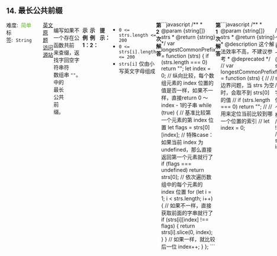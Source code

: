 <div style="font-size: 20px; margin-bottom: 15px; font-weight: bold;">14. 最长公共前缀</div>
<div style="display: flex; font-size: 14px; justify-content: space-between;"><div><span style="margin-right: 30px;">难度:&nbsp;&nbsp;<label style="color: rgb(90, 183, 38);">简单</label></span><span style="margin-right: 30px;">标签:&nbsp;&nbsp;<code>String</code></span></div><div><span style="margin-right: 15px;"><a href="https://leetcode.com/problems/longest-common-prefix/">英文原题</a></span><span><a href="https://leetcode-cn.com/problems/longest-common-prefix/">访问源站</a></span></div>
<hr style="height: 1px; margin: 1em 0px;" />
<p>编写一个函数来查找字符串数组中的最长公共前缀。</p>

<p>如果不存在公共前缀，返回空字符串 <code>""</code>。</p>

<p> </p>

<p><strong>示例 1：</strong></p>

<pre>
<strong>输入：</strong>strs = ["flower","flow","flight"]
<strong>输出：</strong>"fl"
</pre>

<p><strong>示例 2：</strong></p>

<pre>
<strong>输入：</strong>strs = ["dog","racecar","car"]
<strong>输出：</strong>""
<strong>解释：</strong>输入不存在公共前缀。</pre>

<p> </p>

<p><strong>提示：</strong></p>

<ul>
	<li><code>0 <= strs.length <= 200</code></li>
	<li><code>0 <= strs[i].length <= 200</code></li>
	<li><code>strs[i]</code> 仅由小写英文字母组成</li>
</ul>

<hr style="height: 1px; margin: 1em 0px;" />
<strong>第2次解答</strong>
```javascript
/**
 * @param {string[]} strs
 * @return {string}
 */
var longestCommonPrefix = function (strs) {
  if (strs.length === 0) return "";
  let index = 0;
  // 纵向比较，每个数组元素的 index 位置的值是否一样，如果不一样，直接return 0 ～ index - 1的子串
  while (true) {
    // 基准比较第一个元素的第 index 位置
    let flags = strs[0][index];
    // 特殊case：如果当前 index 为 undefined，那么直接返回第一个元素就行了
    if (flags === undefined) return strs[0];
    // 依次遍历数组中的每个元素的 index 位置
    for (let i = 1; i < strs.length; i++) {
      // 如果不一样，直接获取前面的字串就行了
      if (strs[i][index] !== flags) {
        return strs[i].slice(0, index);
      }
    }
    // 如果一样，就比较后一位
    index++;
  }
};
```
<hr style="height: 1px; margin: 1em 0px;" />
<strong>第1次解答</strong>
```javascript
/**
 * @param {string[]} strs
 * @return {string}
 * @description 这个解法效率不高，不建议参考
 * @deprecated
 */
// var longestCommonPrefix = function (strs) {
//   // 边界问题，当 strs 为空时，会取不到 strs[0] 的值
//   if (strs.length === 0) return "";
//   // 用来定位当前比较到哪一个位置的索引
//   let index = 0;

//   // 终止条件：第一个元素全部走完，就表示最长子串就是第一个元素
//   while (index !== strs[0].length) {
//     for (let i = 0; i < strs.length; i++) {
//       // 依次遍历每一个字符串的当前 index 位置的值是否和第一个元素相同位置一样，不一样就返回了
//       if (strs[0][index] !== strs[i][index]) {
//         return strs[0].substring(0, index);
//       }
//     }

//     index++;
//   }
//   return strs[0];
// };

/**
 * @param {string[]} strs
 * @return {string}
 */
var longestCommonPrefix = function (strs) {
  // 边界问题，当 strs 为空时，会取不到 strs[0] 的值
  if (strs.length === 0) return "";
  // 优化点：可以获取长度最短的字符串，减少后续遍历次数
  const minLength = Math.min(...strs.map((item) => item.length));
  // 用来存放临时公共前缀
  let str = "";

  // 第一层循环用来遍历定位公共前缀
  for (let i = 0; i < minLength; i++) {
    // 第二层循环用来查看每个字符串是否符合当前的公共前缀
    for (let j = 1; j < strs.length; j++) {
      // 如果不符合，就直接返回了
      if (strs[j][i] !== strs[0][i]) {
        return str;
      }
    }
    // 如果符合，就更新公共前缀
    str += strs[0][i];
  }
  return str;
};

```
